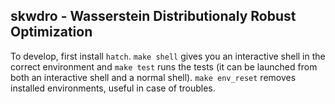 
## skwdro - Wasserstein Distributionaly Robust Optimization

To develop, first install `hatch`. `make shell` gives you an interactive shell in the correct environment and `make test` runs the tests (it can be launched from both an interactive shell and a normal shell).
`make env_reset` removes installed environments, useful in case of troubles.
